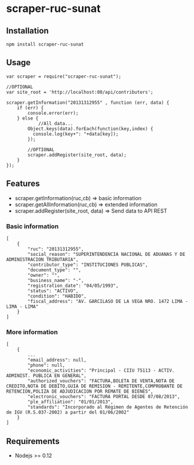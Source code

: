 # scraper-ruc-sunat

## Installation
```
npm install scraper-ruc-sunat
```
## Usage
```
var scraper = require("scraper-ruc-sunat");

//OPTIONAL
var site_root = 'http://localhost:80/api/contributors';

scraper.getInformation("20131312955" , function (err, data) {
	if (err) {
		console.error(err);
	} else {
    		//All data...
		Object.keys(data).forEach(function(key,index) {
		  console.log(key+": "+data[key]); 
		});
		
		//OPTIONAL
		scraper.addRegister(site_root, data);
	}
});

```

## Features

* scraper.getInformation(ruc,cb) => basic information
* scraper.getAllInformation(ruc,cb) => extended information
* scraper.addRegister(site_root, data) => Send data to API REST

### Basic information

```
[
    {
        "ruc": "20131312955",
        "social_reason": "SUPERINTENDENCIA NACIONAL DE ADUANAS Y DE ADMINISTRACION TRIBUTARIA",
        "contributor_type": "INSTITUCIONES PUBLICAS",
        "document_type": "",
        "owner": "",
        "business_name": "-",
        "registration_date": "04/05/1993",
        "status": "ACTIVO",
        "condition": "HABIDO",
        "fiscal_address": "AV. GARCILASO DE LA VEGA NRO. 1472 LIMA - LIMA - LIMA"
    }
]
```

### More information

```
[
    {
        ...
        "email_address": null,
        "phone": null,
        "economic_activities": "Principal - CIIU 75113 - ACTIV. ADMINIST. PUBLICA EN GENERAL",
        "authorized_vouchers": "FACTURA,BOLETA DE VENTA,NOTA DE CREDITO,NOTA DE DEBITO,GUIA DE REMISION - REMITENTE,COMPROBANTE DE  RETENCION,POLIZA DE ADJUDICACION POR REMATE DE BIENES",
        "electronic_vouchers": "FACTURA PORTAL DESDE 07/08/2013",
        "ple_affiliation": "01/01/2013",
        "standards": "Incorporado al Régimen de Agentes de Retención de IGV (R.S.037-2002) a partir del 01/06/2002"
    }
]
```

## Requirements

* Nodejs >= 0.12



